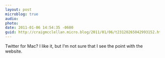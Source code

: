 ```yaml
---
layout: post
microblog: true
audio: 
photo: 
date: 2011-01-06 14:54:35 -0600
guid: http://craigmcclellan.micro.blog/2011/01/06/t23120265042993152.html
---
```

Twitter for Mac?  I like it, but I'm not sure that I see the point with the website.
